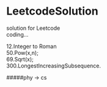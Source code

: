 # LeetcodeSolution
solution for Leetcode  
coding...

12.Integer to Roman  
50.Pow(x,n);   
69.Sqrt(x);   
300.LongestIncreasingSubsequence.

  
#####phy -> cs
